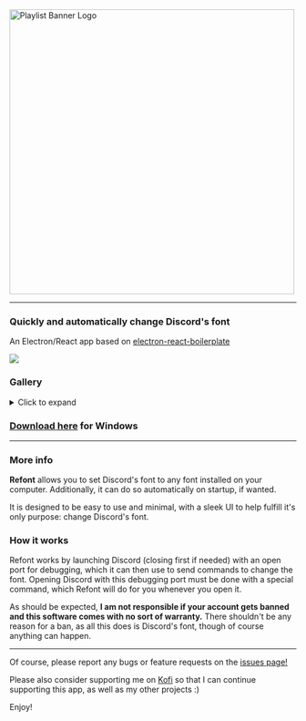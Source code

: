 <picture>
  <source media="(prefers-color-scheme: light)" srcset="https://i.imgur.com/G4rs3L2.png">
  <source media="(prefers-color-scheme: dark)" srcset="https://i.imgur.com/nXqFh73.png">
  <img alt="Playlist Banner Logo" src="https://i.imgur.com/G4rs3L2.png" width="500px">
</picture>

---

### Quickly and automatically change Discord's font
An Electron/React app based on [electron-react-boilerplate](https://github.com/electron-react-boilerplate/electron-react-boilerplate)

<img src="https://i.imgur.com/DqXygYK.png" />

### Gallery
<details>
  <summary>Click to expand</summary>
  
  <img src="https://i.imgur.com/U79zR6L.png" />
  <img src="https://i.imgur.com/uPMPo5i.png" />
  <img src="https://i.imgur.com/UETdDDD.png" />
</details>

### [Download here](https://github.com/fudgeu/Refont/releases/tag/v1.0.0) for Windows

---

### More info

**Refont** allows you to set Discord's font to any font installed on your computer. Additionally, it can do so automatically on startup, if wanted.

It is designed to be easy to use and minimal, with a sleek UI to help fulfill it's only purpose: change Discord's font.


### How it works

Refont works by launching Discord (closing first if needed) with an open port for debugging, which it can then use to send commands to change the font. Opening Discord with this debugging port must be done with a special command, which Refont will do for you whenever you open it.

As should be expected, **I am not responsible if your account gets banned and this software comes with no sort of warranty.** There shouldn't be any reason for a ban, as all this does is Discord's font, though of course anything can happen.

---

Of course, please report any bugs or feature requests on the [issues page!](https://github.com/fudgeu/Refont/issues)

Please also consider supporting me on [Kofi](https://ko-fi.com/fudgeu) so that I can continue supporting this app, as well as my other projects :)

Enjoy!
